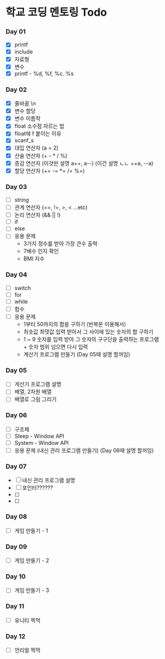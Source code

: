 # 학교 코딩 멘토링 Todo

### Day 01
- [x] printf
- [x] include
- [x] 자료형
- [x] 변수
- [x] printf - %d, %f, %c. %s

### Day 02
- [x] 줄바꿈 \n
- [x] 변수 할당
- [x] 변수 이름작
- [x] float 소수점 자르는 법
- [x] float에 f 붙이는 이유
- [x] scanf_s
- [x] 대입 연산자 (a = 2)
- [x] 산술 연산자 (+ - * / %)
- [x] 증감 연산자 (이것만 설명 a++, a--) (이건 설명 ㄴㄴ ++a, --a)
- [x] 할당 연산자 (+= -= *= /= %=)

### Day 03
- [ ] string
- [ ] 관계 연산자 (==, !=, >, < ...etc)
- [ ] 논리 연산자 (&& || !)
- [ ] if
- [ ] else
- [ ] 응용 문제
  - 3가지 정수를 받아 가장 큰수 출력
  - 7배수 인지 확인
  - BMI 지수

### Day 04
- [ ] switch
- [ ] for
- [ ] while
- [ ] 함수
- [ ] 응용 문제
    - 1부터 50까지의 합을 구하기 (반복문 이용해서)
    - 최솟값 최댓값 입력 받아서 그 사이에 있는 숫자의 합 구하기
    - 1 ~ 9 숫자를 입력 받아 그 숫자의 구구단을 출력하는 프로그램<br /> + 숫자 범위 넘으면 다시 입력
    - 계산기 프로그램 만들기 (Day 05때 설명 할꺼임)

### Day 05
- [ ] 게산기 프로그램 설명
- [ ] 배열, 2차원 배열
- [ ] 배열로 그림 그리기

### Day 06
- [ ] 구조체
- [ ] Sleep - Window API
- [ ] System - Window API
- [ ] 응용 문제 (내신 관리 프로그램 만들기) (Day 06때 설명 할꺼임)

### Day 07
- [ ] 내신 관리 프로그램 설명
- [ ] 포인터??????
- [ ]
- [ ]

### Day 08
- [ ] 게임 만들기 - 1

### Day 09
- [ ] 게임 만들기 - 2

### Day 10
- [ ] 게임 만들기 - 3

### Day 11
- [ ] 유니티 찍먹

### Day 12
- [ ] 언리얼 찍먹
